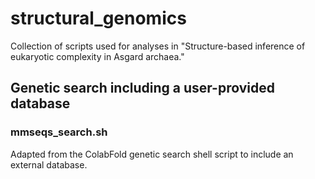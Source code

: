 # structural_genomics

Collection of scripts used for analyses in "Structure-based inference of eukaryotic complexity in Asgard archaea."

## Genetic search including a user-provided database

### mmseqs_search.sh
Adapted from the ColabFold genetic search shell script to include
an external database.
